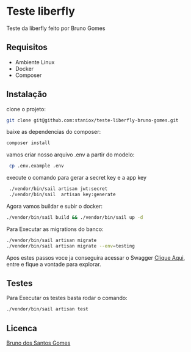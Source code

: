 # Teste liberfly

Teste da liberfly feito por Bruno Gomes

## Requisitos
- Ambiente Linux
- Docker
- Composer

## Instalação

clone o projeto:

```bash
git clone git@github.com:staniox/teste-liberfly-bruno-gomes.git
```
baixe as dependencias do composer:

```bash
composer install
```
vamos criar nosso arquivo .env a partir do modelo:

```bash
 cp .env.example .env
```

execute o comando para gerar a secret key e a app key

```bash
 ./vendor/bin/sail artisan jwt:secret
 ./vendor/bin/sail  artisan key:generate
```

Agora vamos buildar e subir o docker:

```bash
./vendor/bin/sail build && ./vendor/bin/sail up -d
```
Para Executar as migrations do banco:
```bash
./vendor/bin/sail artisan migrate
./vendor/bin/sail artisan migrate --env=testing
```

Apos estes passos voce ja conseguira acessar o Swagger [Clique Aqui](http://localhost), entre e fique a vontade para explorar.


## Testes
Para Executar os testes basta rodar o comando:
```bash
./vendor/bin/sail artisan test
```

## Licenca

[Bruno dos Santos Gomes](https://github.com/staniox)
